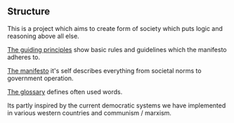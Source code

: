 ## Structure
This is a project which aims to create form of society which puts logic
and reasoning above all else.

[The guiding principles](guiding_principles.md) show basic rules and guidelines which the manifesto adheres to.

[The manifesto](manifesto.md) it's self describes everything from societal norms to government operation.

[The glossary](glossary.md) defines often used words.

Its partly inspired by the current democratic systems we have implemented in various western countries and communism / marxism.
